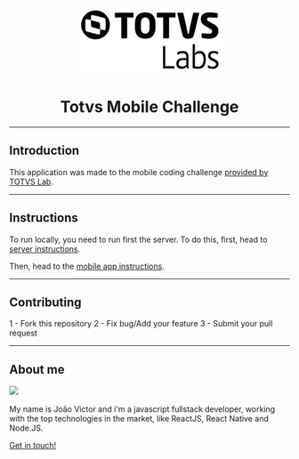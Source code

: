 <div align="center">
  <img aria="totvs-logo" src="https://raw.githubusercontent.com/thejoaov/totvs-challenge/master/docs/assets/logo.png">
  <h1>
    Totvs Mobile Challenge
  </h1>
</div>

____

## Introduction

This application was made to the mobile coding challenge [provided by TOTVS Lab](https://github.com/totvslabs/mobile-challenge).

___

## Instructions

To run locally, you need to run first the server. To do this, first, head to [server instructions](https://github.com/thejoaov/totvs-challenge/blob/master/docs/server.md).

Then, head to the [mobile app instructions](https://github.com/thejoaov/totvs-challenge/blob/master/docs/mobile.md).

---

## Contributing

1 - Fork this repository
2 - Fix bug/Add your feature
3 - Submit your pull request

___

## About me

![](https://avatars3.githubusercontent.com/u/45052080?s=100&v=4)

My name is João Victor and i'm a javascript fullstack developer, working with the top technologies in the market, like ReactJS, React Native and Node.JS.

[Get in touch!](https://thejoaov.com)